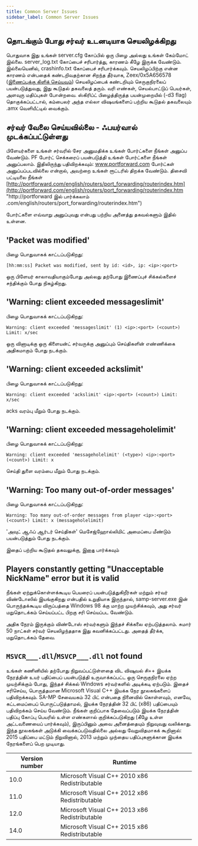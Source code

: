 ```yaml
---
title: Common Server Issues
sidebar_label: Common Server Issues
---
```


## தொடங்கும் போது சர்வர் உடனடியாக செயலிழக்கிறது

பொதுவாக இது உங்கள் server.cfg கோப்பில் ஒரு பிழை அல்லது உங்கள் கேம்மோட் இல்லை. server_log.txt கோப்பைச் சரிபார்த்து, காரணம் கீழே இருக்க வேண்டும். இல்லையெனில், crashinfo.txt கோப்பைச் சரிபார்க்கவும். செயலிழப்பிற்கு என்ன காரணம் என்பதைக் கண்டறிவதற்கான சிறந்த தீர்வாக, Zeex/0x5A656578 ([இணைப்புக்கு கிளிக் செய்யவும்](https://github.com/Zeex/samp-plugin-crashdetect)) செயலிழப்பைக் கண்டறியும் செருகுநிரலைப் பயன்படுத்துவது, இது கூடுதல் தகவலைத் தரும். வரி எண்கள், செயல்பாட்டுப் பெயர்கள், அளவுரு மதிப்புகள் போன்றவை. ஸ்கிரிப்ட் பிழைத்திருத்த பயன்முறையில் (-d3 flag) தொகுக்கப்பட்டால், கம்பைலர் அந்த எல்லா விஷயங்களைப் பற்றிய கூடுதல் தகவலையும் .amx வெளியீட்டில் வைக்கும்.

## சர்வர் வேலை செய்யவில்லை - ஃபயர்வால் முடக்கப்பட்டுள்ளது

பிளேயர்களை உங்கள் சர்வரில் சேர அனுமதிக்க உங்கள் போர்ட்களை நீங்கள் அனுப்ப வேண்டும். PF போர்ட் செக்கரைப் பயன்படுத்தி உங்கள் போர்ட்களை நீங்கள் அனுப்பலாம். இதிலிருந்து பதிவிறக்கவும்: www.portforward.com போர்ட்கள் அனுப்பப்படவில்லை என்றால், அவற்றை உங்கள் ரூட்டரில் திறக்க வேண்டும். திசைவி பட்டியலை நீங்கள் [http://portforward.com/english/routers/port_forwarding/routerindex.htm](http://portforward.com/english/routers/port_forwarding/routerindex.htm "http://portforward இல் பார்க்கலாம் .com/english/routers/port_forwarding/routerindex.htm")

போர்ட்களை எவ்வாறு அனுப்புவது என்பது பற்றிய அனைத்து தகவல்களும் இதில் உள்ளன.

## 'Packet was modified'

பிழை பொதுவாகக் காட்டப்படுகிறது:

```
[hh:mm:ss] Packet was modified, sent by id: <id>, ip: <ip>:<port>
```

ஒரு பிளேயர் காலாவதியாகும்போது அல்லது தற்போது இணைப்புச் சிக்கல்களைச் சந்திக்கும் போது நிகழ்கிறது.

## 'Warning: client exceeded messageslimit'

பிழை பொதுவாகக் காட்டப்படுகிறது:

```
Warning: client exceeded 'messageslimit' (1) <ip>:<port> (<count>) Limit: x/sec
```

ஒரு வினாடிக்கு ஒரு கிளையன்ட் சர்வருக்கு அனுப்பும் செய்திகளின் எண்ணிக்கை அதிகமாகும் போது நடக்கும்.

## 'Warning: client exceeded ackslimit'

பிழை பொதுவாகக் காட்டப்படுகிறது:

```
Warning: client exceeded 'ackslimit' <ip>:<port> (<count>) Limit: x/sec
```

acks வரம்பு மீறும் போது நடக்கும்.

## 'Warning: client exceeded messageholelimit'

பிழை பொதுவாகக் காட்டப்படுகிறது:

```
Warning: client exceeded 'messageholelimit' (<type>) <ip>:<port> (<count>) Limit: x
```

செய்தி துளை வரம்பை மீறும் போது நடக்கும்.

## 'Warning: Too many out-of-order messages'

பிழை பொதுவாகக் காட்டப்படுகிறது:

```
Warning: Too many out-of-order messages from player <ip>:<port> (<count>) Limit: x (messageholelimit)
```

'அவுட் ஆஃப் ஆர்டர் செய்திகள்' மெசேஜ்ஹோல்லிமிட் அமைப்பை மீண்டும் பயன்படுத்தும் போது நடக்கும்.

இதைப் பற்றிய கூடுதல் தகவலுக்கு, [இதை](ControllingServer#RCON_Commands) பார்க்கவும்

## Players constantly getting "Unacceptable NickName" error but it is valid

நீங்கள் ஏற்றுக்கொள்ளக்கூடிய பெயரைப் பயன்படுத்துகிறீர்கள் மற்றும் சர்வர் விண்டோஸில் இயங்குகிறது என்பதில் உறுதியாக இருந்தால், samp-server.exe இன் பொருந்தக்கூடிய விருப்பத்தை Windows 98 க்கு மாற்ற முயற்சிக்கவும், அது சர்வர் மறுதொடக்கம் செய்யப்பட்ட பிறகு சரி செய்யப்பட வேண்டும்.

அதிக நேரம் இருக்கும் விண்டோஸ் சர்வர்களும் இந்தச் சிக்கலை ஏற்படுத்தலாம். சுமார் 50 நாட்கள் சர்வர் செயலிழந்ததாக இது கவனிக்கப்பட்டது. அதைத் தீர்க்க, மறுதொடக்கம் தேவை.

## `MSVCR___.dll`/`MSVCP___.dll` not found

உங்கள் கணினியில் தற்போது நிறுவப்பட்டுள்ளதை விட விஷுவல் சி++ இயக்க நேரத்தின் உயர் பதிப்பைப் பயன்படுத்தி உருவாக்கப்பட்ட ஒரு செருகுநிரலை ஏற்ற முயற்சிக்கும் போது, ​​இந்தச் சிக்கல் Windows சர்வர்களில் அடிக்கடி ஏற்படும். இதைச் சரிசெய்ய, பொருத்தமான Microsoft Visual C++ இயக்க நேர நூலகங்களைப் பதிவிறக்கவும். SA-MP சேவையகம் 32 பிட் என்பதை நினைவில் கொள்ளவும், எனவே, கட்டமைப்பைப் பொருட்படுத்தாமல், இயக்க நேரத்தின் 32 பிட் (x86) பதிப்பையும் பதிவிறக்கம் செய்ய வேண்டும். நீங்கள் குறிப்பாக தேவைப்படும் இயக்க நேரத்தின் பதிப்பு கோப்பு பெயரில் உள்ள எண்களால் குறிக்கப்படுகிறது (கீழே உள்ள அட்டவணையைப் பார்க்கவும்), இருப்பினும் அவை அனைத்தையும் நிறுவுவது வலிக்காது. இந்த நூலகங்கள் அடுக்கி வைக்கப்படுவதில்லை அல்லது வேறுவிதமாகக் கூறினால்: 2015 பதிப்பை மட்டும் நிறுவினால், 2013 மற்றும் முந்தைய பதிப்புகளுக்கான இயக்க நேரங்களைப் பெற முடியாது.

| Version number | Runtime                                       |
| -------------- | --------------------------------------------- |
| 10.0           | Microsoft Visual C++ 2010 x86 Redistributable |
| 11.0           | Microsoft Visual C++ 2012 x86 Redistributable |
| 12.0           | Microsoft Visual C++ 2013 x86 Redistributable |
| 14.0           | Microsoft Visual C++ 2015 x86 Redistributable |
